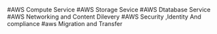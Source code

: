 #AWS Compute Service
#AWS Storage Sevice
#AWS Dtatabase Service
#AWS Networking and Content Dilevery
#AWS Security ,Identity And compliance
#aws Migration and Transfer